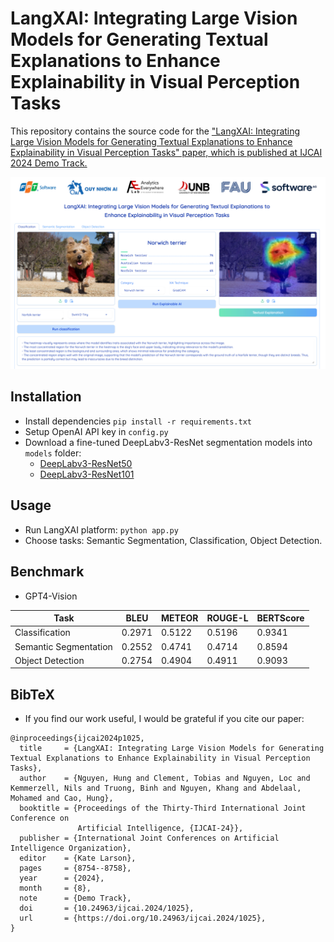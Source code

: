 # LangXAI: Integrating Large Vision Models for Generating Textual Explanations to Enhance Explainability in Visual Perception Tasks

This repository contains the source code for the ["LangXAI: Integrating Large Vision Models for Generating Textual Explanations to Enhance Explainability in Visual Perception Tasks" paper, which is published at IJCAI 2024 Demo Track.](https://www.ijcai.org/proceedings/2024/1025)

![img.png](img.png)
## Installation
- Install dependencies
```pip install -r requirements.txt```
- Setup OpenAI API key in `config.py`
- Download a fine-tuned DeepLabv3-ResNet segmentation models into `models` folder:
  - [DeepLabv3-ResNet50](https://drive.google.com/file/d/1NbEGJcCzKJDAKiniiHwRiXFSTDmC6GJg/view?usp=drive_link)
  - [DeepLabv3-ResNet101](https://drive.google.com/file/d/1KpW5ilZbwkuwtqw1TqPbOuSvoHPJ9w3i/view?usp=drive_link)
## Usage
- Run LangXAI platform:
```python app.py```
- Choose tasks: Semantic Segmentation, Classification, Object Detection.
## Benchmark
- GPT4-Vision

| Task                   | BLEU   | METEOR | ROUGE-L | BERTScore |
|------------------------|--------|--------|---------|-----------|
| Classification         | 0.2971 | 0.5122 | 0.5196  | 0.9341    |
| Semantic Segmentation  | 0.2552 | 0.4741 | 0.4714  | 0.8594    |
| Object Detection       | 0.2754 | 0.4904 | 0.4911  | 0.9093    |

## BibTeX
- If you find our work useful, I would be grateful if you cite our paper:
```
@inproceedings{ijcai2024p1025,
  title     = {LangXAI: Integrating Large Vision Models for Generating Textual Explanations to Enhance Explainability in Visual Perception Tasks},
  author    = {Nguyen, Hung and Clement, Tobias and Nguyen, Loc and Kemmerzell, Nils and Truong, Binh and Nguyen, Khang and Abdelaal, Mohamed and Cao, Hung},
  booktitle = {Proceedings of the Thirty-Third International Joint Conference on
               Artificial Intelligence, {IJCAI-24}},
  publisher = {International Joint Conferences on Artificial Intelligence Organization},
  editor    = {Kate Larson},
  pages     = {8754--8758},
  year      = {2024},
  month     = {8},
  note      = {Demo Track},
  doi       = {10.24963/ijcai.2024/1025},
  url       = {https://doi.org/10.24963/ijcai.2024/1025},
}
```